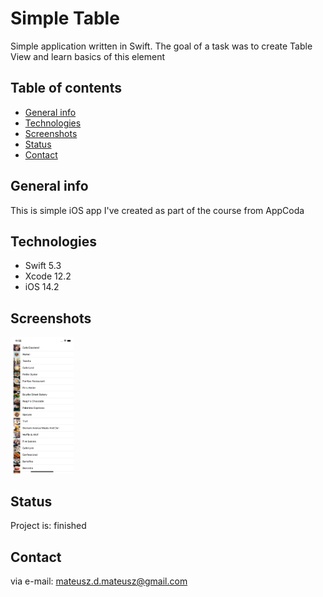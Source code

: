 # Simple Table

Simple application written in Swift. The goal of a task was to create Table View and learn basics of this element
## Table of contents
* [General info](#general-info)
* [Technologies](#technologies)
* [Screenshots](#screenshots)
* [Status](#status)
* [Contact](#contact)

## General info
This is simple iOS app I've created as part of the course from AppCoda 

## Technologies
* Swift 5.3
* Xcode 12.2
* iOS 14.2

## Screenshots
<img src="https://github.com/gdlkk/simple-table/blob/main/Screenshots/Simulator%20Screen%20Shot%20-%20iPhone%2011%20-%202021-02-01%20at%2023.56.27.png?raw=true" width="20%" height="20%"> 

## Status
Project is: finished

## Contact
via e-mail: mateusz.d.mateusz@gmail.com
